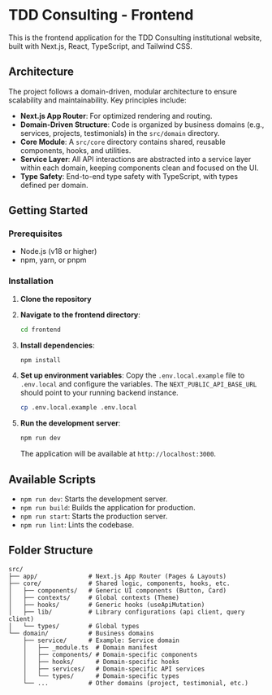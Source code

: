 # TDD Consulting - Frontend

This is the frontend application for the TDD Consulting institutional website, built with Next.js, React, TypeScript, and Tailwind CSS.

## Architecture

The project follows a domain-driven, modular architecture to ensure scalability and maintainability. Key principles include:

- **Next.js App Router**: For optimized rendering and routing.
- **Domain-Driven Structure**: Code is organized by business domains (e.g., services, projects, testimonials) in the `src/domain` directory.
- **Core Module**: A `src/core` directory contains shared, reusable components, hooks, and utilities.
- **Service Layer**: All API interactions are abstracted into a service layer within each domain, keeping components clean and focused on the UI.
- **Type Safety**: End-to-end type safety with TypeScript, with types defined per domain.

## Getting Started

### Prerequisites

- Node.js (v18 or higher)
- npm, yarn, or pnpm

### Installation

1.  **Clone the repository**

2.  **Navigate to the frontend directory**:
    ```bash
    cd frontend
    ```

3.  **Install dependencies**:
    ```bash
    npm install
    ```

4.  **Set up environment variables**:
    Copy the `.env.local.example` file to `.env.local` and configure the variables. The `NEXT_PUBLIC_API_BASE_URL` should point to your running backend instance.
    ```bash
    cp .env.local.example .env.local
    ```

5.  **Run the development server**:
    ```bash
    npm run dev
    ```

    The application will be available at `http://localhost:3000`.

## Available Scripts

- `npm run dev`: Starts the development server.
- `npm run build`: Builds the application for production.
- `npm run start`: Starts the production server.
- `npm run lint`: Lints the codebase.

## Folder Structure

```
src/
├── app/              # Next.js App Router (Pages & Layouts)
├── core/             # Shared logic, components, hooks, etc.
│   ├── components/   # Generic UI components (Button, Card)
│   ├── contexts/     # Global contexts (Theme)
│   ├── hooks/        # Generic hooks (useApiMutation)
│   ├── lib/          # Library configurations (api client, query client)
│   └── types/        # Global types
└── domain/           # Business domains
    ├── service/      # Example: Service domain
    │   ├── _module.ts  # Domain manifest
    │   ├── components/ # Domain-specific components
    │   ├── hooks/      # Domain-specific hooks
    │   ├── services/   # Domain-specific API services
    │   └── types/      # Domain-specific types
    └── ...           # Other domains (project, testimonial, etc.)
```
